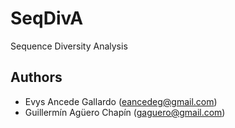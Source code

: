 # SeqDivA
Sequence Diversity Analysis

Authors
-------
* Evys Ancede Gallardo (eancedeg@gmail.com)
* Guillermín Agüero Chapín (gaguero@gmail.com)
